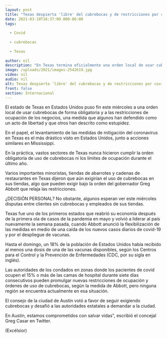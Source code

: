 ```yaml
---
layout: post
title: "Texas despierta 'libre' del cubrebocas y de restricciones por covid"
date: 2021-03-10T16:37:00.000-06:00
tags:
  
  - Covid
  
  - cubrebocas
  
  - Texas
  
author: nil
description: "En Texas termina oficialmente una orden local de usar cubrebocas de forma obligatoria, además de las restricciones de ocupación de los negocios por la pandemia de covid-19"
image: /uploads/2021/images-2542619.jpg
video: nil
audio: nil
alt: Texas despierta 'libre' del cubrebocas y de restricciones por covid
front: false
section: Internacional
---
```


El estado de Texas en Estados Unidos puso fin este miércoles a una orden local de usar cubrebocas de forma obligatoria y a las restricciones de ocupación de los negocios, una medida que algunos han defendido como un acto de libertad y que otros han descrito como estupidez.

En el papel, el levantamiento de las medidas de mitigación del coronavirus en Texas es el más drástico visto en Estados Unidos, junto a acciones similares en Mississippi.

En la práctica, vastos sectores de Texas nunca hicieron cumplir la orden obligatoria de uso de cubrebocas ni los límites de ocupación durante el último año.

Varios importantes minoristas, tiendas de abarrotes y cadenas de restaurantes en Texas dijeron que aún exigirían el uso de cubrebocas en sus tiendas, algo que pueden exigir bajo la orden del gobernador Greg Abbott que relaja las restricciones.

¿DECISIÓN PERSONAL?
No obstante, algunos esperan ver este miércoles disputas entre clientes sin cubrebocas y empleados de sus tiendas.

Texas fue uno de los primeros estados que reabrió su economía después de la primera ola de casos de la pandemia en mayo y volvió a liderar al país nuevamente la semana pasada, cuando Abbott anunció la flexibilización de las medidas en medio de una caída de los nuevos casos diarios de covid-19 y por el despliegue de vacunas.

Hasta el domingo, un 18% de la población de Estados Unidos había recibido al menos una dosis de una de las vacunas disponibles, según los Centros para el Control y la Prevención de Enfermedades (CDC, por su sigla en inglés).

Las autoridades de los condados en zonas donde los pacientes de covid ocupen el 15% o más de las camas de hospital durante siete días consecutivos pueden promulgar nuevas restricciones de ocupación y órdenes de uso de cubrebocas, según la medida de Abbott, pero ninguna región se encuentra actualmente en esa situación.

El consejo de la ciudad de Austin votó a favor de seguir exigiendo cubrebocas y desafió a las autoridades estatales a demandar a la ciudad.

En Austin, estamos comprometidos con salvar vidas", escribió el concejal Greg Casar en Twitter.

(Excélsior)